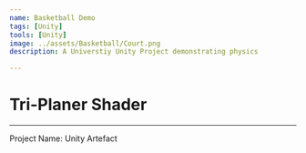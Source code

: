```yaml
---
name: Basketball Demo
tags: [Unity]
tools: [Unity]
image: ../assets/Basketball/Court.png
description: A Universtiy Unity Project demonstrating physics

---
```


# **Tri-Planer Shader**

---

Project Name: Unity Artefact